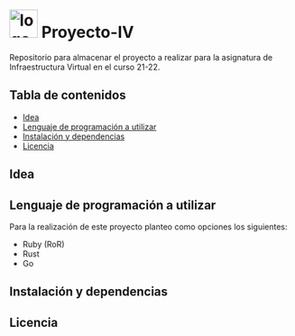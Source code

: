 # <img src="https://pbs.twimg.com/profile_images/378800000364886592/2e6f7c62714a4ae59c71e7cc8772df0e_400x400.png" alt="logo" width=50px /> Proyecto-IV

Repositorio para almacenar el proyecto a realizar para la asignatura de Infraestructura Virtual en el curso 21-22.

## Tabla de contenidos

- [Idea](https://github.com/Olasergiolas/Proyecto-IV/Idea)
- [Lenguaje de programación a utilizar](https://github.com/Olasergiolas/Proyecto-IV/lenguaje-de-programacion-a-utilizar)
- [Instalación y dependencias](https://github.com/Olasergiolas/Proyecto-IV/instalacion-y-dependencias)
- [Licencia](https://github.com/Olasergiolas/Proyecto-IV/licencia)

## Idea

## Lenguaje de programación a utilizar

Para la realización de este proyecto planteo como opciones los siguientes:

- Ruby (RoR)
- Rust
- Go

## Instalación y dependencias

## Licencia



